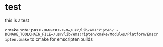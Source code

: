 # test
this is a test

cmake note: pass
`-DEMSCRIPTEN=/usr/lib/emscripten/ -DCMAKE_TOOLCHAIN_FILE=/usr/lib/emscripten/cmake/Modules/Platform/Emscripten.cmake`
to cmake for emscripten builds
